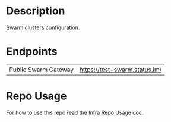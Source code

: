 # Description

[Swarm](https://github.com/ethersphere/swarm) clusters configuration.

# Endpoints

|                      |                               |
|----------------------|-------------------------------|
| Public Swarm Gateway | https://test-swarm.status.im/ |

# Repo Usage

For how to use this repo read the [Infra Repo Usage](https://github.com/status-im/infra-docs/blob/master/articles/infra_repo_usage.md) doc.
